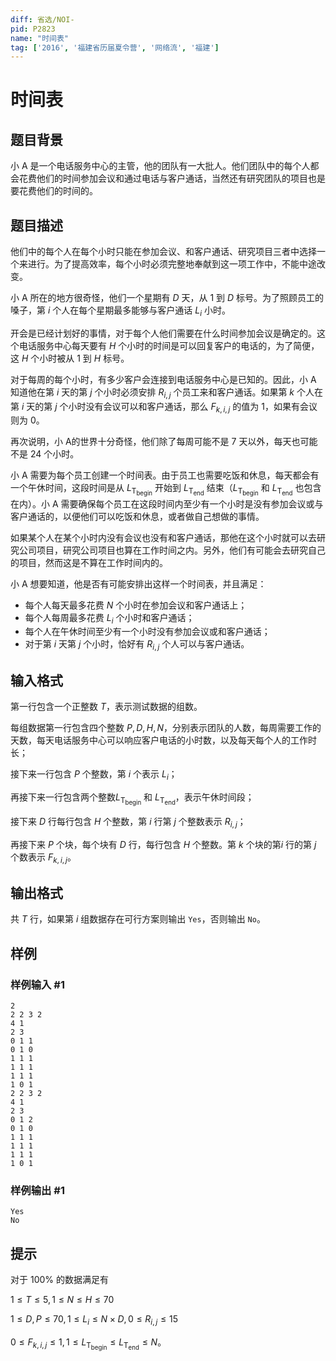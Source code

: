 ```yaml
---
diff: 省选/NOI-
pid: P2823
name: "时间表"
tag: ['2016', '福建省历届夏令营', '网络流', '福建']
---
```

# 时间表
## 题目背景

小 A 是一个电话服务中心的主管，他的团队有一大批人。他们团队中的每个人都会花费他们的时间参加会议和通过电话与客户通话，当然还有研究团队的项目也是要花费他们的时间的。

## 题目描述

他们中的每个人在每个小时只能在参加会议、和客户通话、研究项目三者中选择一个来进行。为了提高效率，每个小时必须完整地奉献到这一项工作中，不能中途改变。

小 A 所在的地方很奇怪，他们一个星期有 $D$ 天，从 $1$ 到 $D$ 标号。为了照顾员工的嗓子，第 $i$ 个人在每个星期最多能够与客户通话 $L_i$ 小时。

开会是已经计划好的事情，对于每个人他们需要在什么时间参加会议是确定的。这个电话服务中心每天要有 $H$ 个小时的时间是可以回复客户的电话的，为了简便，这 $H$ 个小时被从 $1$ 到 $H$ 标号。

对于每周的每个小时，有多少客户会连接到电话服务中心是已知的。因此，小 A 知道他在第 $i$ 天的第 $j$ 个小时必须安排 $R_{i,j}$ 个员工来和客户通话。如果第 $k$ 个人在第 $i$ 天的第 $j$ 个小时没有会议可以和客户通话，那么 $F_{k,i,j}$ 的值为 $1$，如果有会议则为 $0$。

再次说明，小  A的世界十分奇怪，他们除了每周可能不是 $7$ 天以外，每天也可能不是 $24$ 个小时。

小 A 需要为每个员工创建一个时间表。由于员工也需要吃饭和休息，每天都会有一个午休时间，这段时间是从 $L_{\text{T}_\text{begin}}$ 开始到 $L_{\text{T}_\text{end}}$ 结束（$L_{\text{T}_\text{begin}}$ 和 $L_{\text{T}_\text{end}}$ 也包含在内）。小 A 需要确保每个员工在这段时间内至少有一个小时是没有参加会议或与客户通话的，以便他们可以吃饭和休息，或者做自己想做的事情。

如果某个人在某个小时内没有会议也没有和客户通话，那他在这个小时就可以去研究公司项目，研究公司项目也算在工作时间之内。另外，他们有可能会去研究自己的项目，然而这是不算在工作时间内的。

小 A 想要知道，他是否有可能安排出这样一个时间表，并且满足：

- 每个人每天最多花费 $N$ 个小时在参加会议和客户通话上；
- 每个人每周最多花费 $L_i$ 个小时和客户通话；
- 每个人在午休时间至少有一个小时没有参加会议或和客户通话；
- 对于第 $i$ 天第 $j$ 个小时，恰好有 $R_{i,j}$ 个人可以与客户通话。

## 输入格式

第一行包含一个正整数 $T$，表示测试数据的组数。

每组数据第一行包含四个整数 $P, D, H, N$，分别表示团队的人数，每周需要工作的天数，每天电话服务中心可以响应客户电话的小时数，以及每天每个人的工作时长；

接下来一行包含 $P$ 个整数，第 $i$ 个表示 $L_i$；

再接下来一行包含两个整数$L_{\text{T}_\text{begin}}$ 和 $L_{\text{T}_\text{end}}$，表示午休时间段；

接下来 $D$ 行每行包含 $H$ 个整数，第 $i$ 行第 $j$ 个整数表示 $R_{i,j}$；

再接下来 $P$ 个块，每个块有 $D$ 行，每行包含 $H$ 个整数。第 $k$ 个块的第$i$ 行的第 $j$ 个数表示 $F_{k,i,j}$。

## 输出格式

共 $T$ 行，如果第 $i$ 组数据存在可行方案则输出 `Yes`，否则输出 `No`。

## 样例

### 样例输入 #1
```
2
2 2 3 2
4 1
2 3
0 1 1
0 1 0
1 1 1
1 1 1
1 1 1
1 0 1
2 2 3 2
4 1
2 3
0 1 2
0 1 0
1 1 1
1 1 1
1 1 1
1 0 1
```
### 样例输出 #1
```
Yes
No
```
## 提示

对于 $100\%$ 的数据满足有

$1 \leq T \leq 5,1 \leq N \leq H \leq 70$

$1 \leq D, P\leq 70,1 \leq L_i \leq N\times D, 0 \leq R_{i, j} \leq 15$

$0 \leq F_{k, i, j} \leq 1,1 \leq L_{\text{T}_\text{begin}} \leq L_{\text{T}_\text{end}} \leq N$。

